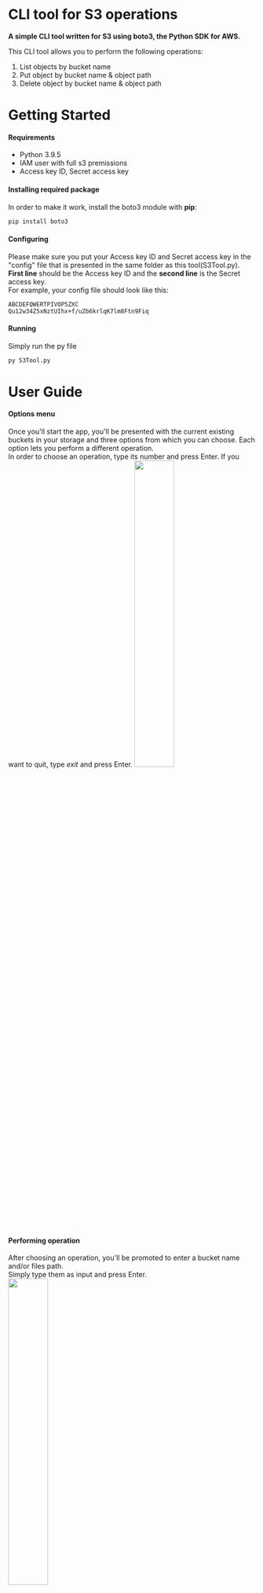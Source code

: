 # CLI tool for S3 operations
**A simple CLI tool written for S3 using boto3, the Python SDK for AWS.**

This CLI tool allows you to perform the following operations:
1. List objects by bucket name
2. Put object by bucket name & object path
3. Delete object by bucket name & object path

# Getting Started
#### Requirements
* Python 3.9.5
* IAM user with full s3 premissions
* Access key ID, Secret access key

#### Installing required package
In order to make it work, install the boto3 module with **pip**:<br>
```python
pip install boto3
```

#### Configuring
Please make sure you put your Access key ID and Secret access key in the "config" file that is presented in the same folder as this tool(S3Tool.py).<br>
**First line** should be the Access key ID and the **second line** is the Secret access key.<br>
For example, your config file should look like this:<br>
```
ABCDEFQWERTPIVOP5ZXC
Qu12w34Z5xNztUIhx+f/uZb6krlqK7lm8Ftn9Fiq
```

#### Running
Simply run the py file 
```python
py S3Tool.py
```

# User Guide
#### Options menu
Once you'll start the app, you'll be presented with the current existing buckets in your storage and three options from which you can choose. Each option lets you perform a different operation.<br>
In order to choose an operation, type its number and press Enter. If you want to quit, type *exit* and press Enter.
<img src="https://user-images.githubusercontent.com/50183122/154837879-40e5827b-02dc-48cb-a05f-d91c35903aa9.png" width="40%" height="40%">

#### Performing operation
After choosing an operation, you'll be promoted to enter a bucket name and/or files path.<br> Simply type them as input and press Enter.<br>
<img src="https://user-images.githubusercontent.com/50183122/154838111-6a29a763-19af-4fd6-b3e8-cf9898891d2d.png" width="40%" height="40%"><br>
After the operation is complete, the operations menu will reappear.

### Help menu --help
In order to view the help menu within the app, run:
Simply run the py file 
```python
py S3Tool.py --help
```
<img src="https://user-images.githubusercontent.com/50183122/154839371-396f34f5-dfd0-4916-95d1-d8c45e9b974e.png" width="40%" height="40%"><br>


# Code explanation
This app was made using AWS SDK for Python (Boto3) which allows to create, configure, and manage AWS services, such as Amazon Simple Storage Service (Amazon S3). The SDK provides an object-oriented API as well as low-level access to AWS services.
<br>Specifically for this app I used the low-level client.
```python
# initialize the client with aws service name, region, key and secret
s3_client = boto3.client('s3', region_name='us-east-1',
                         aws_access_key_id=AWS_KEY_ID,
                         aws_secret_access_key=AWS_SECRET)
```
On app startup, the code retrieves current existing buckets, and print them to the user:
```python
response = s3_client.list_buckets()
print('Existing buckets:')
for bucket in response['Buckets']:
    print("     "+bucket["Name"])
```
Within the main function of this code, a menu is printed to the user, which lets the user to choose an operation.<br>
According to the chosen operation, a specific function will be called which performs user’s request.<br>
The three functions are:
1. list_objects()
2. put_object()
3. delete_object()

### list_objects
Gets bucket name from the user and retrieves its objects using the boto3 utilities.
```python
def list_objects():
    # Let the user to choose a bucket by name
    bucketName = input("Please enter a bucket name:")
    try:
        # Retrieve the objects from a bucket
        objects = s3_client.list_objects_v2(Bucket=bucketName)

        # Output the objects
        for obj in objects['Contents']:
            print(obj['Key'])

    except Exception as e:
        logging.error(e)
```
### put_object
Gets bucket name and file path from the user as input, check if the file path is correct. If the file path is correct, it passes the backets name and file path to the upload_file() function.
```python
def put_object():
    bucket_name = input("Please enter buckets name: ")
    file_path = input("Please enter files full path: ")

    # check if the selected file path is correct
    if (os.path.isfile(file_path)):
        upload_file(file_path, bucket_name)
    else:
        print("File path incorrect. Please try again.")
```

The upload_file() function uses the boto3 utilities to actually upload the file.
```python
# A function that uploads selected file to the selected bucket
def upload_file(file_name, bucket, object_name=None):
    """Upload a file to an S3 bucket

    :param file_name: File to upload
    :param bucket: Bucket to upload to
    :param object_name: S3 object name. If not specified then file_name is used
    :return: True if file was uploaded, else False
    """

    # If S3 object_name was not specified, use file_name
    if object_name is None:
        object_name = os.path.basename(file_name)

    try:
        response = s3_client.upload_file(file_name, bucket, object_name)
        print("Object was uploaded successfully!")
    except Exception as e:
        logging.error(e)
```
### delete_object
Gets bucket name and file path from the user as input, using boto3 utilities to delete the specified object.
```python
def delete_object():
    bucket_name = input("Please enter buckets name: ")
    file_path = input("Please enter files path: ")
    try:
        response = s3_client.delete_object(Bucket=bucket_name, Key=file_path)
        print("Object was deleted successfully!")
    except Exception as e:
        logging.error(e)
```
*Note: each function contains a try/except block in order to catch such errors as wrong bucket name, permission denied, etc..*

# Resource that was used in making of this task:
https://boto3.amazonaws.com/v1/documentation/api/latest/reference/services/s3.html
